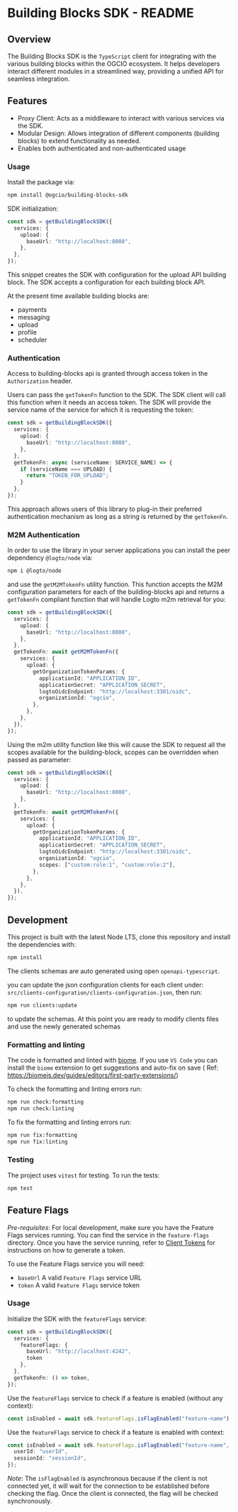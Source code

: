 # Building Blocks SDK - README

## Overview

The Building Blocks SDK is the `TypeScript` client for integrating with the various building blocks within the OGCIO ecosystem. It helps developers interact different modules in a streamlined way, providing a unified API for seamless integration.

## Features

- Proxy Client: Acts as a middleware to interact with various services via the SDK.
- Modular Design: Allows integration of different components (building blocks) to extend functionality as needed.
- Enables both authenticated and non-authenticated usage

### Usage

Install the package via:

```bash
npm install @ogcio/building-blocks-sdk
```

SDK initialization:

```typescript
const sdk = getBuildingBlockSDK({
  services: {
    upload: {
      baseUrl: "http://localhost:8008",
    },
  },
});
```

This snippet creates the SDK with configuration for the upload API building block. The SDK accepts a configuration for each building block API.

At the present time available building blocks are:

- payments
- messaging
- upload
- profile
- scheduler

### Authentication

Access to building-blocks api is granted through access token in the `Authorization` header.

Users can pass the `getTokenFn` function to the SDK. The SDK client will call this function when it needs an access token. The SDK will provide the service name of the service for which it is requesting the token:

```typescript
const sdk = getBuildingBlockSDK({
  services: {
    upload: {
      baseUrl: "http://localhost:8008",
    },
  },
  getTokenFn: async (serviceName: SERVICE_NAME) => {
    if (serviceName === UPLOAD) {
      return "TOKEN_FOR_UPLOAD";
    }
  },
});
```

This approach allows users of this library to plug-in their preferred authentication mechanism as long as a string is returned by the `getTokenFn`.

### M2M Authentication

In order to use the library in your server applications you can install the peer dependency `@logto/node` via:

```bash
npm i @logto/node
```

and use the `getM2MTokenFn` utility function. This function accepts the M2M configuration parameters for each of the building-blocks api and returns a `getTokenFn` compliant function that will handle Logto m2m retrieval for you:

```typescript
const sdk = getBuildingBlockSDK({
  services: {
    upload: {
      baseUrl: "http://localhost:8008",
    },
  },
  getTokenFn: await getM2MTokenFn({
    services: {
      upload: {
        getOrganizationTokenParams: {
          applicationId: "APPLICATION_ID",
          applicationSecret: "APPLICATION_SECRET",
          logtoOidcEndpoint: "http://localhost:3301/oidc",
          organizationId: "ogcio",
        },
      },
    },
  }),
});
```

Using the m2m utility function like this will cause the SDK to request all the scopes available for the building-block, scopes can be overridden when passed as parameter:

```typescript
const sdk = getBuildingBlockSDK({
  services: {
    upload: {
      baseUrl: "http://localhost:8008",
    },
  },
  getTokenFn: await getM2MTokenFn({
    services: {
      upload: {
        getOrganizationTokenParams: {
          applicationId: "APPLICATION_ID",
          applicationSecret: "APPLICATION_SECRET",
          logtoOidcEndpoint: "http://localhost:3301/oidc",
          organizationId: "ogcio",
          scopes: ["custom:role:1", "custom:role:2"],
        },
      },
    },
  }),
});
```

## Development

This project is built with the latest Node LTS, clone this repository and install the dependencies with:

```bash
npm install
```

The clients schemas are auto generated using open `openapi-typescript`.

you can update the json configuration clients for each client under: `src/clients-configuration/clients-configuration.json`,
then run:

```bash
npm run clients:update
```

to update the schemas. At this point you are ready to modify clients files and use the newly generated schemas

### Formatting and linting

The code is formatted and linted with [biome](https://biomejs.dev/). If you use `VS Code` you can install the `biome` extension to get suggestions and auto-fix on save ( Ref: https://biomejs.dev/guides/editors/first-party-extensions/)

To check the formatting and linting errors run:

```bash
npm run check:formatting
npm run check:linting
```

To fix the formatting and linting errors run:

```bash
npm run fix:formatting
npm run fix:linting
```

### Testing

The project uses `vitest` for testing. To run the tests:

```bash
npm test
```

## Feature Flags

*Pre-requisites*: For local development, make sure you have the Feature Flags services running.
You can find the service in the `feature-flags` directory. Once you have the service running, 
refer to [Client Tokens](https://docs.getunleash.io/reference/api-tokens-and-client-keys#client-tokens)
for instructions on how to generate a token.

To use the Feature Flags service you will need:

- `baseUrl` A valid `Feature Flags` service URL
- `token` A valid `Feature Flags` service token

### Usage

Initialize the SDK with the `featureFlags` service:

```typescript
const sdk = getBuildingBlockSDK({
  services: {
    featureFlags: {
      baseUrl: "http://localhost:4242",
      token
    },
  },
  getTokenFn: () => token,
});
```

Use the `featureFlags` service to check if a feature is enabled (without any context):

```typescript
const isEnabled = await sdk.featureFlags.isFlagEnabled("feature-name");
```

Use the `featureFlags` service to check if a feature is enabled with context:

```typescript
const isEnabled = await sdk.featureFlags.isFlagEnabled("feature-name", {
  userId: "userId",
  sessionId: "sessionId",
});
```

*Note*: The `isFlagEnabled` is asynchronous because if the client is not connected yet,
it will wait for the connection to be established before checking the flag.
Once the client is connected, the flag will be checked synchronously.
